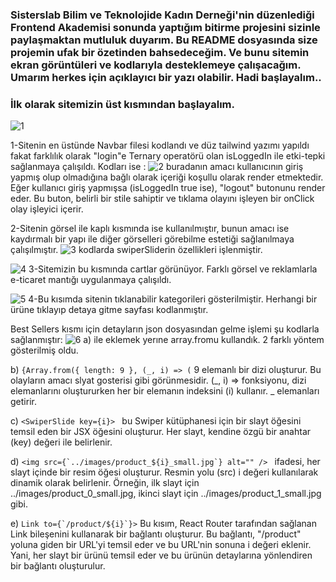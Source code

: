 ### Sisterslab Bilim ve Teknolojide Kadın Derneği'nin düzenlediği Frontend Akademisi sonunda yaptığım bitirme projesini sizinle paylaşmaktan mutluluk duyarım. Bu README dosyasında size projemin ufak bir özetinden bahsedeceğim. Ve bunu sitemin ekran görüntüleri ve kodlarıyla desteklemeye çalışacağım. Umarım herkes için açıklayıcı bir yazı olabilir. Hadi başlayalım..


### İlk olarak sitemizin üst kısmından başlayalım.

![1](https://github.com/nidaesmer/bitirme-sisterslab/assets/77460814/7265c94c-1c41-41ba-9d0f-9e13bd39a1c8)

1-Sitenin en üstünde Navbar filesi kodlandı ve düz tailwind yazımı yapıldı fakat farklılık olarak "login"e Ternary operatörü olan isLoggedIn ile etki-tepki sağlanmaya çalışıldı. Kodları ise :
![2](https://github.com/nidaesmer/bitirme-sisterslab/assets/77460814/4be1dcad-fefe-4688-a018-2ef84b129bec)
buradanın amacı kullanıcının giriş yapmış olup olmadığına bağlı olarak içeriği koşullu olarak render etmektedir.
Eğer kullanıcı giriş yapmışsa (isLoggedIn true ise), "logout" butonunu render eder. Bu buton, belirli bir stile sahiptir ve tıklama olayını işleyen bir onClick olay işleyici içerir. 

2-Sitenin görsel ile kaplı kısmında ise <SwiperSlider/> kullanılmıştır, bunun amacı ise kaydırmalı bir yapı ile diğer görselleri görebilme estetiği sağlanılmaya çalışılmıştır.
![3](https://github.com/nidaesmer/bitirme-sisterslab/assets/77460814/98581d07-573e-4f34-a9e3-755878cdd31f)
kodlarda swiperSliderin özellikleri işlenmiştir.

![4](https://github.com/nidaesmer/bitirme-sisterslab/assets/77460814/efcf53ca-ba16-4919-8a37-08f3bd214267)
3-Sitemizin bu kısmında cartlar görünüyor. Farklı görsel ve reklamlarla e-ticaret mantığı uygulanmaya çalışıldı.

![5](https://github.com/nidaesmer/bitirme-sisterslab/assets/77460814/393a89c5-b39e-4647-bba7-876c3c8c76cb)
4-Bu kısımda sitenin tıklanabilir kategorileri gösterilmiştir. Herhangi bir ürüne tıklayıp detaya gitme sayfası kodlanmıştır.

Best Sellers kısmı için detayların json dosyasından gelme işlemi şu kodlarla sağlanmıştır:
![6](https://github.com/nidaesmer/bitirme-sisterslab/assets/77460814/66f79245-18a1-4db0-859c-57add689e3be)
a) <SwiperSlide> ile eklemek yerıne array.fromu kullandık. 2 farklı yöntem gösterilmiş oldu.

b)   ```{Array.from({ length: 9 }, (_, i) => (```
   9 elemanlı bir dizi oluşturur. Bu olayların amacı slyat gosterisi gibi görünmesidir.
   (_, i) => fonksiyonu, dizi elemanlarını oluştururken her bir elemanın indeksini (i) kullanır.
    _ elemanları getirir.
    
c) ```<SwiperSlide key={i}> ```
bu Swiper kütüphanesi için bir slayt öğesini temsil eden bir JSX öğesini oluşturur. Her slayt, kendine özgü bir anahtar (key) değeri ile belirlenir.

d) ```<img src={`../images/product_${i}_small.jpg`} alt="" /> ```
ifadesi, her slayt içinde bir resim öğesi oluşturur. Resmin yolu (src) i değeri kullanılarak dinamik olarak belirlenir. Örneğin, ilk slayt için ../images/product_0_small.jpg, ikinci slayt için ../images/product_1_small.jpg gibi.

e) ```Link to={`/product/${i}`}>```
Bu kısım, React Router tarafından sağlanan Link bileşenini kullanarak bir bağlantı oluşturur. Bu bağlantı, "/product" yoluna giden bir URL'yi temsil eder ve bu URL'nin sonuna i değeri eklenir. Yani, her slayt bir ürünü temsil eder ve bu ürünün detaylarına yönlendiren bir bağlantı oluşturulur.

